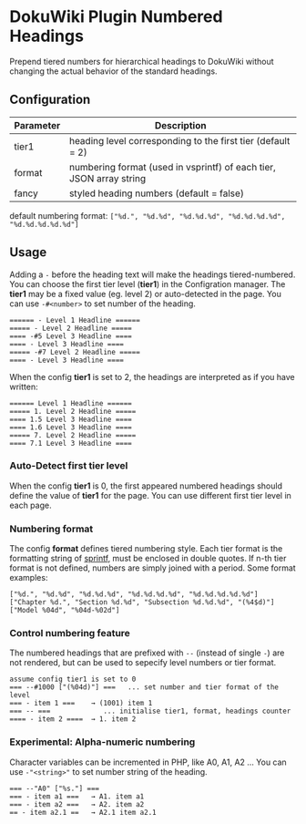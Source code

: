 # DokuWiki Plugin Numbered Headings

Prepend tiered numbers for hierarchical headings to DokuWiki without changing 
the actual behavior of the standard headings.

## Configuration

| Parameter  | Description                                                          |
| ---------- | -------------------------------------------------------------------- |
| tier1      | heading level corresponding to the first tier (default = 2)            |
| format     | numbering format (used in vsprintf) of each tier, JSON array string  |
| fancy      | styled heading numbers (default = false)                             |

default numbering format: `["%d.", "%d.%d", "%d.%d.%d", "%d.%d.%d.%d", "%d.%d.%d.%d.%d"]`

## Usage

Adding a `-` before the heading text will make the headings tiered-numbered.
You can choose the first tier level (**tier1**) in the Configration manager.
The **tier1** may be a fixed value (eg. level 2) or auto-detected in the page.
You can use `-#<number>` to set number of the heading.

    ====== - Level 1 Headline ======
    ===== - Level 2 Headline =====
    ==== -#5 Level 3 Headline ====
    ==== - Level 3 Headline ====
    ===== -#7 Level 2 Headline =====
    ==== - Level 3 Headline ====

When the config **tier1** is set to 2, the headings are interpreted as if you have written: 

    ====== Level 1 Headline ======
    ===== 1. Level 2 Headline =====
    ==== 1.5 Level 3 Headline ====
    ==== 1.6 Level 3 Headline ====
    ===== 7. Level 2 Headline =====
    ==== 7.1 Level 3 Headline ====

### Auto-Detect first tier level

When the config **tier1** is 0, the first appeared numbered headings should define
the value of **tier1** for the page.
You can use different first tier level in each page.

### Numbering format

The config **format** defines tiered numbering style.
Each tier format is the formatting string of
 [sprintf](https://www.php.net/manual/en/function.sprintf.php "sprintf"), 
must be enclosed in double quotes.
If n-th tier format is not defined, numbers are simply joined with a period.
Some format examples: 

    ["%d.", "%d.%d", "%d.%d.%d", "%d.%d.%d.%d", "%d.%d.%d.%d.%d"]
    ["Chapter %d.", "Section %d.%d", "Subsection %d.%d.%d", "(%4$d)"]
    ["Model %04d", "%04d-%02d"]

### Control numbering feature

The numbered headings that are prefixed with `--` (instead of single `-`) 
are not rendered, but can be used to sepecify level numbers or tier format.

    assume config tier1 is set to 0
    === --#1000 ["(%04d)"] ===   ... set number and tier format of the level
    === - item 1 ===    → (1001) item 1
    === -- ===             ... initialise tier1, format, headings counter
    ==== - item 2 ====  → 1. item 2

### Experimental: Alpha-numeric numbering

Character variables can be incremented in PHP, like A0, A1, A2 ...
You can use `-"<string>"` to set number string of the heading.

    === --"A0" ["%s."] ===
    === - item a1 ===   → A1. item a1
    === - item a2 ===   → A2. item a2
    == - item a2.1 ==   → A2.1 item a2.1


